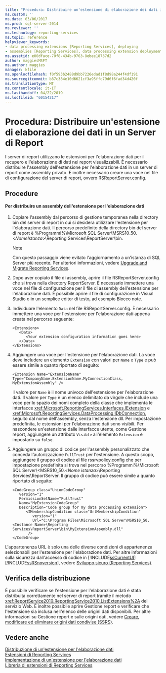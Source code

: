 ```yaml
---
title: "Procedura: Distribuire un'estensione di elaborazione dei dati in un Server di Report | Microsoft Docs"
ms.custom: ''
ms.date: 03/06/2017
ms.prod: sql-server-2014
ms.reviewer: ''
ms.technology: reporting-services
ms.topic: reference
helpviewer_keywords:
- data processing extensions [Reporting Services], deploying
- assemblies [Reporting Services], data processing extension deployments
ms.assetid: e00dface-70f8-434b-9763-8ebee18737d2
author: maggiesMSFT
ms.author: maggies
manager: kfile
ms.openlocfilehash: f0f593b2488d9bb7226edad1f8d98a244f4df191
ms.sourcegitcommit: b87c384e10d6621cf3a95ffc79d6f6fad34d420f
ms.translationtype: MT
ms.contentlocale: it-IT
ms.lasthandoff: 04/22/2019
ms.locfileid: "60154217"
---
```

# <a name="how-to-deploy-a-data-processing-extension-to-a-report-server"></a>Procedura: Distribuire un'estensione di elaborazione dei dati in un Server di Report
  I server di report utilizzano le estensioni per l'elaborazione dati per il recupero e l'elaborazione di dati nei report visualizzabili. È necessario distribuire l'assembly dell'estensione per l'elaborazione dati in un server di report come assembly privato. È inoltre necessario creare una voce nel file di configurazione del server di report, ovvero RSReportServer.config.  
  
## <a name="procedures"></a>Procedure  
  
#### <a name="to-deploy-a-data-processing-extension-assembly"></a>Per distribuire un assembly dell'estensione per l'elaborazione dati  
  
1.  Copiare l'assembly dal percorso di gestione temporanea nella directory bin del server di report in cui si desidera utilizzare l'estensione per l'elaborazione dati. Il percorso predefinito della directory bin del server di report è %Programmi%\Microsoft SQL Server\MSRS10_50.\<*NomeIstanza*>\Reporting Services\ReportServer\bin.  
  
    > [!NOTE]  
    >  Con questo passaggio viene evitato l'aggiornamento a un'istanza di SQL Server più recente. Per ulteriori informazioni, vedere [Upgrade and Migrate Reporting Services](../../install-windows/upgrade-and-migrate-reporting-services.md).  
  
2.  Dopo aver copiato il file di assembly, aprire il file RSReportServer.config che si trova nella directory ReportServer. È necessario immettere una voce nel file di configurazione per il file di assembly dell'estensione per l'elaborazione dati. È possibile aprire il file di configurazione in Visual Studio o in un semplice editor di testo, ad esempio Blocco note.  
  
3.  Individuare l'elemento `Data` nel file RSReportServer.config. È necessario immettere una voce per l'estensione per l'elaborazione dati appena creata nel percorso seguente:  
  
    ```  
    <Extensions>  
       <Data>  
          <Your extension configuration information goes here>  
       </Data>  
    </Extensions>  
    ```  
  
4.  Aggiungere una voce per l'estensione per l'elaborazione dati. La voce deve includere un elemento `Extension` con valori per `Name` e `Type` e può essere simile a quanto riportato di seguito:  
  
    ```  
    <Extension Name="ExtensionName" Type="CompanyName.ExtensionName.MyConnectionClass, MyExtensionAssembly" />  
    ```  
  
     Il valore per `Name` è il nome univoco dell'estensione per l'elaborazione dati. Il valore per `Type` è un elenco delimitato da virgole che include una voce per lo spazio dei nomi completo della classe che implementa le interfacce <xref:Microsoft.ReportingServices.Interfaces.IExtension> e <xref:Microsoft.ReportingServices.DataProcessing.IDbConnection>, seguito dal nome dell'assembly, senza l'estensione dll. Per impostazione predefinita, le estensioni per l'elaborazione dati sono visibili. Per nascondere un'estensione dalle interfacce utente, come Gestione report, aggiungere un attributo `Visible` all'elemento `Extension` e impostarlo su `false`.  
  
5.  Aggiungere un gruppo di codice per l'assembly personalizzato che conceda l'autorizzazione `FullTrust` per l'estensione. A questo scopo, aggiungere il gruppo di codice al file rssrvpolicy.config che per impostazione predefinita si trova nel percorso %Programmi%\Microsoft SQL Server\\<MSRS10_50.\<*Nome istanza*>\Reporting Services\ReportServer. Il gruppo di codice può essere simile a quanto riportato di seguito:  
  
    ```  
    <CodeGroup class="UnionCodeGroup"  
       version="1"  
       PermissionSetName="FullTrust"  
       Name="MyExtensionCodeGroup"  
       Description="Code group for my data processing extension">  
          <IMembershipCondition class="UrlMembershipCondition"  
             version="1"  
             Url="C:\Program Files\Microsoft SQL Server\MSRS10_50.<Instance Name>\Reporting Services\ReportServer\bin\MyExtensionAssembly.dll"  
           />  
    </CodeGroup>  
    ```  
  
 L'appartenenza URL è solo una delle diverse condizioni di appartenenza selezionabili per l'estensione per l'elaborazione dati. Per altre informazioni sulla sicurezza dall'accesso di codice in [!INCLUDE[ssCurrentUI](../../../includes/sscurrentui-md.md)] [!INCLUDE[ssRSnoversion](../../../includes/ssrsnoversion-md.md)], vedere [Sviluppo sicuro &#40;Reporting Services&#41;](../secure-development/secure-development-reporting-services.md).  
  
## <a name="verifying-the-deployment"></a>Verifica della distribuzione  
 È possibile verificare se l'estensione per l'elaborazione dati è stata distribuita correttamente nel server di report tramite il metodo <xref:ReportService2010.ReportingService2010.ListExtensions%2A> del servizio Web. È inoltre possibile aprire Gestione report e verificare che l'estensione sia inclusa nell'elenco delle origini dati disponibili. Per altre informazioni su Gestione report e sulle origini dati, vedere [Creare, modificare ed eliminare origini dati condivise &#40;SSRS&#41;](../../report-data/create-modify-and-delete-shared-data-sources-ssrs.md).  
  
## <a name="see-also"></a>Vedere anche  
 [Distribuzione di un'estensione per l'elaborazione dati](deploying-a-data-processing-extension.md)   
 [Estensioni di Reporting Services](../reporting-services-extensions.md)   
 [Implementazione di un'estensione per l'elaborazione dati](implementing-a-data-processing-extension.md)   
 [Libreria di estensioni di Reporting Services](../reporting-services-extension-library.md)  
  
  
